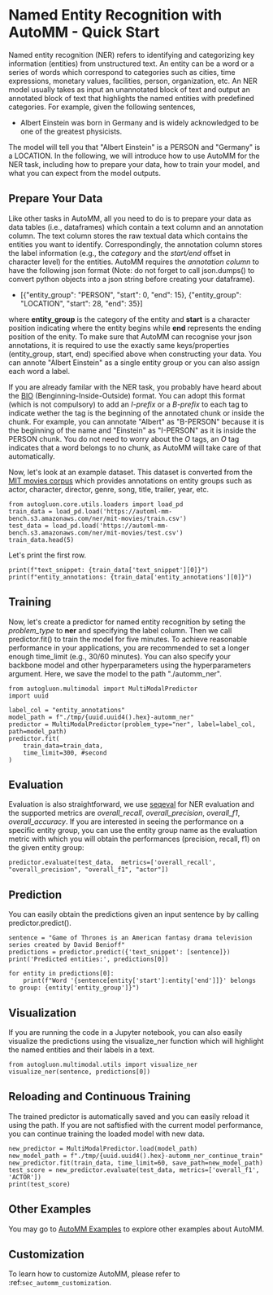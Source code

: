 # Named Entity Recognition with AutoMM - Quick Start

Named entity recognition (NER) refers to identifying and categorizing key information (entities) from unstructured text. An entity can be a word or a series of words which correspond to categories such as cities, time expressions, monetary values, facilities, person, organization, etc. An NER model usually takes as input an unannotated block of text and output an annotated block of text that highlights the named entities with predefined categories. For example, given the following sentences, 

- Albert Einstein was born in Germany and is widely acknowledged to be one of the greatest physicists.

The model will tell you that "Albert Einstein" is a PERSON and "Germany" is a LOCATION. In the following, we will introduce how to use AutoMM for the NER task, including how to prepare your data, how to train your model, and what you can expect from the model outputs.

 
## Prepare Your Data
Like other tasks in AutoMM, all you need to do is to prepare your data as data tables (i.e., dataframes) which contain a text column and an annotation column. The text column stores the raw textual data which contains the entities you want to identify. Correspondingly, the annotation column stores the label information (e.g., the *category* and the *start/end* offset in character level) for the entities. AutoMM requires the *annotation column* to have the following json format (Note: do not forget to call json.dumps() to convert python objects into a json string before creating your dataframe). 

- [{"entity_group": "PERSON", "start": 0, "end": 15}, 
{"entity_group": "LOCATION", "start": 28, "end": 35}]

where **entity_group** is the category of the entity and **start** is a character position indicating where the entity begins while **end** represents the ending position of the enity. To make sure that AutoMM can recognise your json annotations, it is required to use the exactly same keys/properties (entity_group, start, end) specified above when constructing your data. You can annote "Albert Einstein" as a single entity group or you can also assign each word a label.

If you are already familar with the NER task, you probably have heard about the [BIO](https://en.wikipedia.org/wiki/Inside%E2%80%93outside%E2%80%93beginning_(tagging)) (Benginning-Inside-Outside) format. You can adopt this format (which is not compulsory) to add an *I-prefix* or a *B-prefix* to each tag to indicate wether the tag is the beginning of the annotated chunk or inside the chunk. For example, you can annotate "Albert" as "B-PERSON" because it is the beginning of the name and "Einstein" as "I-PERSON" as it is inside the PERSON chunk. You do not need to worry about the *O* tags, an *O* tag indicates that a word belongs to no chunk, as AutoMM will take care of that automatically. 

Now, let's look at an example dataset. This dataset is converted from the [MIT movies corpus](https://groups.csail.mit.edu/sls/downloads/movie/) which provides annotations on entity groups such as actor, character, director, genre, song, title, trailer, year, etc. 

```{.python .input}
from autogluon.core.utils.loaders import load_pd
train_data = load_pd.load('https://automl-mm-bench.s3.amazonaws.com/ner/mit-movies/train.csv')
test_data = load_pd.load('https://automl-mm-bench.s3.amazonaws.com/ner/mit-movies/test.csv')
train_data.head(5)
```

Let's print the first row.

```{.python .input}
print(f"text_snippet: {train_data['text_snippet'][0]}")
print(f"entity_annotations: {train_data['entity_annotations'][0]}")
```

## Training
Now, let's create a predictor for named entity recognition by seting the *problem_type* to **ner** and specifying the label column. Then we call predictor.fit() to train the model for five minutes. To achieve reasonable performance in your applications, you are recommended to set a longer enough time_limit (e.g., 30/60 minutes). You can also specify your backbone model and other hyperparameters using the hyperparameters argument. Here, we save the model to the path "./automm_ner".

```{.python .input}
from autogluon.multimodal import MultiModalPredictor
import uuid

label_col = "entity_annotations"
model_path = f"./tmp/{uuid.uuid4().hex}-automm_ner"
predictor = MultiModalPredictor(problem_type="ner", label=label_col, path=model_path)
predictor.fit(
    train_data=train_data,
    time_limit=300, #second
)
```

## Evaluation 
Evaluation is also straightforward, we use [seqeval](https://huggingface.co/spaces/evaluate-metric/seqeval) for NER evaluation and the supported metrics are *overall_recall*, *overall_precision*, *overall_f1*, *overall_accuracy*. If you are interested in seeing the performance on a specific entity group, you can use the entity group name as the evaluation metric with which you will obtain the performances (precision, recall, f1) on the given entity group:

```{.python .input}
predictor.evaluate(test_data,  metrics=['overall_recall', "overall_precision", "overall_f1", "actor"])
```

## Prediction 
You can easily obtain the predictions given an input sentence by by calling predictor.predict().

```{.python .input}
sentence = "Game of Thrones is an American fantasy drama television series created by David Benioff"
predictions = predictor.predict({'text_snippet': [sentence]})
print('Predicted entities:', predictions[0])

for entity in predictions[0]:
    print(f"Word '{sentence[entity['start']:entity['end']]}' belongs to group: {entity['entity_group']}")
```

## Visualization
If you are running the code in a Jupyter notebook, you can also easily visualize the predictions using the visualize_ner function which will highlight the named entities and their labels in a text.
```
from autogluon.multimodal.utils import visualize_ner
visualize_ner(sentence, predictions[0])
```


## Reloading and Continuous Training 
The trained predictor is automatically saved and you can easily reload it using the path. If you are not saftisfied with the current model performance, you can continue training the loaded model with new data.

```{.python .input}
new_predictor = MultiModalPredictor.load(model_path)
new_model_path = f"./tmp/{uuid.uuid4().hex}-automm_ner_continue_train"
new_predictor.fit(train_data, time_limit=60, save_path=new_model_path)
test_score = new_predictor.evaluate(test_data, metrics=['overall_f1', 'ACTOR'])
print(test_score)
```

## Other Examples

You may go to [AutoMM Examples](https://github.com/awslabs/autogluon/tree/master/examples/automm) to explore other examples about AutoMM.

## Customization
To learn how to customize AutoMM, please refer to :ref:`sec_automm_customization`.